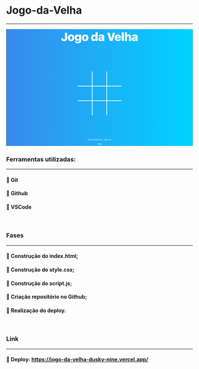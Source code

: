 # Jogo-da-Velha
---

<p align="center" >
     <img width="600" heigth="600" src="https://github.com/JoaoLuizDev/Jogo-da-Velha/blob/main/assets/tela.png">
</p>

###  Ferramentas utilizadas:
---
#### 🔹 Git
#### 🔹 Github
#### 🔹 VSCode

<br>

### Fases
---
#### 🔹 Construção do index.html;
#### 🔹 Construção do style.css;
#### 🔹 Construção do script.js;
#### 🔹 Criação repositório no Github; 
#### 🔹 Realização do deploy.

<br>

### Link
---
#### 🔹 Deploy: https://jogo-da-velha-dusky-nine.vercel.app/

